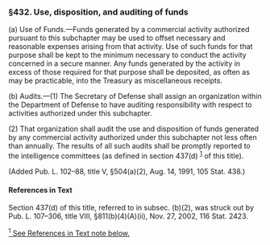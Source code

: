 ### §432. Use, disposition, and auditing of funds ###

(a) Use of Funds.—Funds generated by a commercial activity authorized pursuant to this subchapter may be used to offset necessary and reasonable expenses arising from that activity. Use of such funds for that purpose shall be kept to the minimum necessary to conduct the activity concerned in a secure manner. Any funds generated by the activity in excess of those required for that purpose shall be deposited, as often as may be practicable, into the Treasury as miscellaneous receipts.

(b) Audits.—(1) The Secretary of Defense shall assign an organization within the Department of Defense to have auditing responsibility with respect to activities authorized under this subchapter.

(2) That organization shall audit the use and disposition of funds generated by any commercial activity authorized under this subchapter not less often than annually. The results of all such audits shall be promptly reported to the intelligence committees (as defined in section 437(d) <sup><a href="#432_1_target" name="432_1">1</a></sup> of this title).

(Added Pub. L. 102–88, title V, §504(a)(2), Aug. 14, 1991, 105 Stat. 438.)

#### References in Text ####

Section 437(d) of this title, referred to in subsec. (b)(2), was struck out by Pub. L. 107–306, title VIII, §811(b)(4)(A)(ii), Nov. 27, 2002, 116 Stat. 2423.

[<sup>1</sup> See References in Text note below.](#432_1)